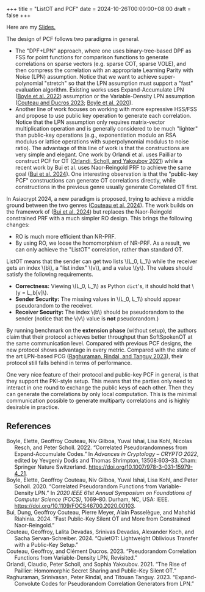 +++
title = "ListOT and PCF"
date = 2024-10-26T00:00:00+08:00
draft = false
+++

Here are my [Slides.](</ox-hugo/Public Key PCF.pdf>)

The design of PCF follows two paradigms in general.

-   The "DPF+LPN" approach, where one uses binary-tree-based DPF as FSS for point functions for comparison functions to generate correlations on sparse vectors (e.g. sparse COT, sparse VOLE), and then compress the correlation with an appropriate Learning Parity with Noise (LPN) assumption. Notice that we want to achieve super-polynomial "stretch" so that the LPN assumption must support a "fast" evaluation algorithm. Existing works uses Expand-Accumulate LPN (<a href="#citeproc_bib_item_1">Boyle et al. 2022</a>) assumption or the Variable-Density LPN assumption (<a href="#citeproc_bib_item_5">Couteau and Ducros 2023</a>; <a href="#citeproc_bib_item_2">Boyle et al. 2020</a>).
-   Another line of work focuses on working with more expressive HSS/FSS and propose to use public key operation to generate each correlation. Notice that the LPN assumption only requires matrix-vector multiplication operation and is generally considered to be much "lighter" than public-key operations (e.g., exponentiation modulo an RSA modulus or lattice operations with superpolynomial modulus to noise ratio). The advantage of this line of work is that the constructions are very simple and elegant. One work by Orlandi et al. uses Pailliar to construct PCF for OT (<a href="#citeproc_bib_item_6">Orlandi, Scholl, and Yakoubov 2021</a>) while a recent work by Bui et al. uses Naor-Reingold PRF to achieve the same goal (<a href="#citeproc_bib_item_3">Bui et al. 2024</a>). One interesting observation is that the "public-key PCF" constructions can generate OT correlations directly, while constructions in the previous genre usually generate Correlated OT first.

In Asiacrypt 2024, a new paradigm is proposed, trying to achieve a middle ground between the two genres (<a href="#citeproc_bib_item_4">Couteau et al. 2024</a>). The work builds on the framework of (<a href="#citeproc_bib_item_3">Bui et al. 2024</a>) but replaces the Naor-Reingold constrained PRF with a much simpler RO design. This brings the following changes:

-   RO is much more efficient than NR-PRF.
-   By using RO, we loose the homomorphism of NR-PRF. As a result, we can only achieve the "ListOT" correlation, rather than standard OT.

ListOT means that the sender can get two lists \\(L\_0, L\_1\\) while the receiver gets an index \\(b\\), a "list index" \\(v\\), and a value \\(y\\). The values should satisfy the following requirements.

-   **Correctness:** Viewing \\(L\_0, L\_1\\) as Python `dict`'s, it should hold that \\(y = L\_b[v]\\).
-   **Sender Security:** The missing values in \\(L\_0, L\_1\\) should appear pseudorandom to the receiver.
-   **Receiver Security:** The index \\(b\\) should be pseudorandom to the sender (notice that the \\(v\\) value is **not** pseudorandom.)

By running benchmark on the **extension phase** (without setup), the authors claim that their protocol achieves better throughput than SoftSpokenOT at the same communication level. Compared with previous PCF designs, the new protocol shows advantage in every metric. Compared with the state of the art LPN-based PCG (<a href="#citeproc_bib_item_7">Raghuraman, Rindal, and Tanguy 2023</a>), their protocol still falls behind in terms of performance.

One very nice feature of their protocol and public-key PCF in general, is that they support the PKI-style setup. This means that the parties only need to interact in one round to exchange the public keys of each other. Then they can generate the correlations by only local computation. This is the minimal communication possible to generate multiparty correlations and is highly desirable in practice.

## References

<style>.csl-entry{text-indent: -1.5em; margin-left: 1.5em;}</style><div class="csl-bib-body">
  <div class="csl-entry"><a id="citeproc_bib_item_1"></a>Boyle, Elette, Geoffroy Couteau, Niv Gilboa, Yuval Ishai, Lisa Kohl, Nicolas Resch, and Peter Scholl. 2022. “Correlated Pseudorandomness from Expand-Accumulate Codes.” In <i>Advances in Cryptology – CRYPTO 2022</i>, edited by Yevgeniy Dodis and Thomas Shrimpton, 13508:603–33. Cham: Springer Nature Switzerland. <a href="https://doi.org/10.1007/978-3-031-15979-4_21">https://doi.org/10.1007/978-3-031-15979-4_21</a>.</div>
  <div class="csl-entry"><a id="citeproc_bib_item_2"></a>Boyle, Elette, Geoffroy Couteau, Niv Gilboa, Yuval Ishai, Lisa Kohl, and Peter Scholl. 2020. “Correlated Pseudorandom Functions from Variable-Density LPN.” In <i>2020 IEEE 61st Annual Symposium on Foundations of Computer Science (FOCS)</i>, 1069–80. Durham, NC, USA: IEEE. <a href="https://doi.org/10.1109/FOCS46700.2020.00103">https://doi.org/10.1109/FOCS46700.2020.00103</a>.</div>
  <div class="csl-entry"><a id="citeproc_bib_item_3"></a>Bui, Dung, Geoffroy Couteau, Pierre Meyer, Alain Passelègue, and Mahshid Riahinia. 2024. “Fast Public-Key Silent OT and More from Constrained Naor-Reingold.”</div>
  <div class="csl-entry"><a id="citeproc_bib_item_4"></a>Couteau, Geoffroy, Lalita Devadas, Srinivas Devadas, Alexander Koch, and Sacha Servan-Schreiber. 2024. “QuietOT: Lightweight Oblivious Transfer with a Public-Key Setup.”</div>
  <div class="csl-entry"><a id="citeproc_bib_item_5"></a>Couteau, Geoffroy, and Clément Ducros. 2023. “Pseudorandom Correlation Functions from Variable-Density LPN, Revisited.”</div>
  <div class="csl-entry"><a id="citeproc_bib_item_6"></a>Orlandi, Claudio, Peter Scholl, and Sophia Yakoubov. 2021. “The Rise of Paillier: Homomorphic Secret Sharing and Public-Key Silent OT.”</div>
  <div class="csl-entry"><a id="citeproc_bib_item_7"></a>Raghuraman, Srinivasan, Peter Rindal, and Titouan Tanguy. 2023. “Expand-Convolute Codes for Pseudorandom Correlation Generators from LPN.”</div>
</div>
